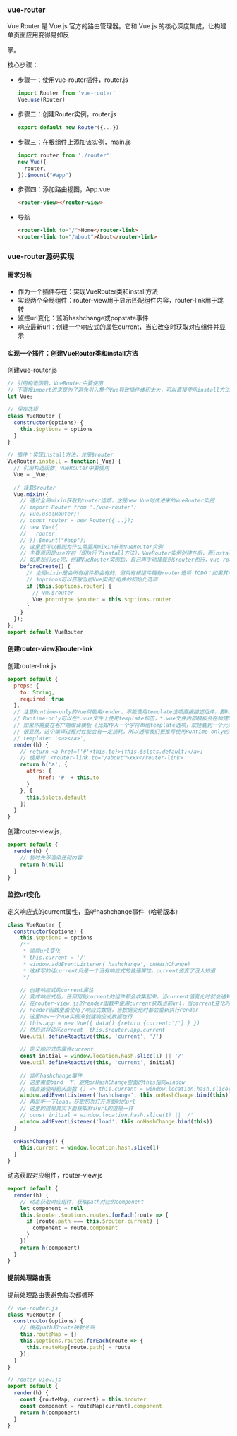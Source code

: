 ### vue-router

Vue Router 是 Vue.js 官方的路由管理器。它和 Vue.js 的核心深度集成，让构建单页面应用变得易如反

掌。

核心步骤：

- 步骤一：使用vue-router插件，router.js

  ```js
  import Router from 'vue-router'
  Vue.use(Router)
  ```

- 步骤二：创建Router实例，router.js

  ```js
  export default new Router({...})
  ```

- 步骤三：在根组件上添加该实例，main.js

  ```js
  import router from './router'
  new Vue({
    router,
  }).$mount("#app")
  ```

- 步骤四：添加路由视图，App.vue

  ```html
  <router-view></router-view>
  ```

- 导航

  ```html
  <router-link to="/">Home</router-link>
  <router-link to="/about">About</router-link>
  ```

### vue-router源码实现

#### 需求分析

- 作为一个插件存在：实现VueRouter类和install方法
- 实现两个全局组件：router-view用于显示匹配组件内容，router-link用于跳转
- 监控url变化：监听hashchange或popstate事件
- 响应最新url：创建一个响应式的属性current，当它改变时获取对应组件并显示

#### 实现一个插件：创建VueRouter类和install方法

创建vue-router.js

```js
// 引用构造函数，VueRouter中要使用
// 不直接import进来是为了避免引入整个Vue导致插件体积太大，可以直接使用install方法传入的Vue实例
let Vue;

// 保存选项
class VueRouter {
  constructor(options) {
    this.$options = options
  }
}

// 插件：实现install方法，注册$router
VueRouter.install = function(_Vue) {
  // 引用构造函数，VueRouter中要使用
  Vue = _Vue;
  
  // 挂载$router
  Vue.mixin({
    // 通过全局mixin获取到router选项，这是new Vue时传进来的VueRouter实例
    // import Router from './vue-router';
    // Vue.use(Router);
    // const router = new Router({...});
    // new Vue({
    //   router,
    // }).$mount("#app");
    // 这里就可以看到为什么需要用mixin获取VueRouter实例
    // 主要原因是use在前（即执行了install方法），VueRouter实例创建在后，而install逻辑又需要用到该实例
    // 如果我们use完，创建VueRouter实例后，自己再手动挂载到$router也行，vue-router不这样设计可能觉得不够优雅
    beforeCreate() {
      // 全局mixin是会所有组件都会有的，但只有根组件拥有router选项 TODO：如果其他组件也有router呢
      // $options可以获取当前Vue实例/组件的初始化选项
      if (this.$options.router) {
        // vm.$router
        Vue.prototype.$router = this.$options.router
      }
    }
  });
};
export default VueRouter
```

#### 创建router-view和router-link

创建router-link.js

```js
export default {
  props: {
    to: String,
    required: true
  },
  // 注意Runtime-only的Vue只能用render，不能使用template选项直接描述组件，要Runtime+Compiler版本Vue才能用template属性
  // Runtime-only可以在*.vue文件上使用template标签，*.vue文件内部模板会在构建时被webpack的vue-load等工具预编译成JavaScript。你在最终打好的包里实际上是不需要编译器的，所以只用Runtime-only版本即可。
  // 如果你需要在客户端编译模板 (比如传入一个字符串给template选项，或挂载到一个元素上并以其DOM内部的HTML作为模板，即挂载的实例没有template选项也没有render函数)，就将需要加上编译器，即完整版，不在打包时进行编译而是在客户端（浏览器）运行时进行编译的
  // 很显然，这个编译过程对性能会有一定损耗，所以通常我们更推荐使用Runtime-only的Vue
  // template: '<a></a>',
  render(h) {
    // return <a href={'#'+this.to}>{this.$slots.default}</a>;
    // 使用时：<router-link to="/about">xxx</router-link>
    return h('a', {
      attrs: {
          href: '#' + this.to
      }
    }, [
      this.$slots.default
    ])
  }
}
```

创建router-view.js，

```js
export default {
  render(h) {
    // 暂时先不渲染任何内容
    return h(null)
  }
}
```
#### 监控url变化

定义响应式的current属性，监听hashchange事件（哈希版本）

```js
class VueRouter {
  constructor(options) {
    this.$options = options
    /**
     * 监控url变化
     * this.current = '/'
     * window.addEventListener('hashchange', onHashChange)
     * 这样写的话current只是一个没有响应式的普通属性，current值变了没人知道
     */
      
    // 创建响应式的current属性
    // 变成响应式后，任何用到current的组件都会收集起来，当current值变化时就会通知组件作更新
    // 在router-view.js的render函数中使用current获取当前url，当current变化时render函数重新执行从而改变<router-view>标签渲染的component
    // render函数里面使用了响应式数据，当数据变化时都会重新执行render
    // 这里new一个Vue实例来创建响应式数据也行
    // this.app = new Vue({ data() {return {current:'/'} } })
    // 然后这样访问current  this.$router.app.current
    Vue.util.defineReactive(this, 'current', '/')
      
    // 定义响应式的属性current
    const initial = window.location.hash.slice(1) || '/'
    Vue.util.defineReactive(this, 'current', initial)
      
    // 监听hashchange事件
    // 这里需要bind一下，避免onHashChange里面的this指向window
    // 或直接使用箭头函数 () => this.current = window.location.hash.slice(1)
    window.addEventListener('hashchange', this.onHashChange.bind(this))
    // 再监听一下load，获取初次打开页面时的url
    // 这里的效果其实下面获取默认url的效果一样
    // const initial = window.location.hash.slice(1) || '/'
    window.addEventListener('load', this.onHashChange.bind(this))
  }
    
  onHashChange() {
    this.current = window.location.hash.slice(1)
  }
}
```

动态获取对应组件，router-view.js

```js
export default {
  render(h) {
    // 动态获取对应组件，获取path对应的component
    let component = null
    this.$router.$options.routes.forEach(route => {
      if (route.path === this.$router.current) {
        component = route.component
      }
    })
    return h(component)
  }
}
```

#### 提前处理路由表

提前处理路由表避免每次都循环

```js
// vue-router.js
class VueRouter {
  constructor(options) {
    // 缓存path和route映射关系
    this.routeMap = {}
    this.$options.routes.forEach(route => {
      this.routeMap[route.path] = route
    });
  }
}
```

```js
// router-view.js
export default {
  render(h) {
    const {routeMap, current} = this.$router
    const component = routeMap[current].component
    return h(component)
  }
}
```